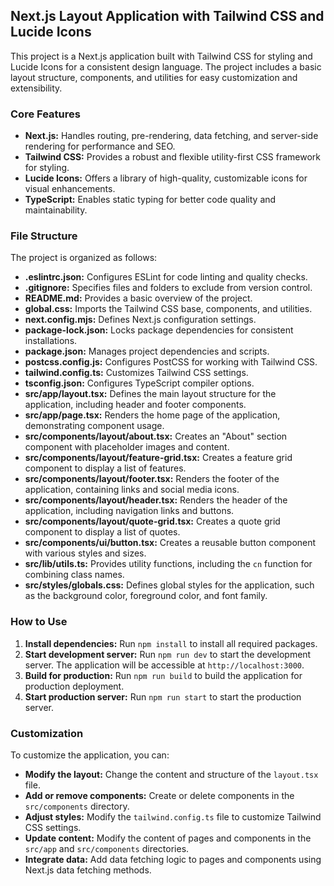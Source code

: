 ## Next.js Layout Application with Tailwind CSS and Lucide Icons

This project is a Next.js application built with Tailwind CSS for styling and Lucide Icons for a consistent design language. The project includes a basic layout structure, components, and utilities for easy customization and extensibility.

### Core Features

- **Next.js:**  Handles routing, pre-rendering, data fetching, and server-side rendering for performance and SEO.
- **Tailwind CSS:** Provides a robust and flexible utility-first CSS framework for styling.
- **Lucide Icons:** Offers a library of high-quality, customizable icons for visual enhancements.
- **TypeScript:** Enables static typing for better code quality and maintainability.

### File Structure

The project is organized as follows:

- **.eslintrc.json:** Configures ESLint for code linting and quality checks.
- **.gitignore:** Specifies files and folders to exclude from version control.
- **README.md:**  Provides a basic overview of the project.
- **global.css:**  Imports the Tailwind CSS base, components, and utilities.
- **next.config.mjs:**  Defines Next.js configuration settings.
- **package-lock.json:**  Locks package dependencies for consistent installations.
- **package.json:**  Manages project dependencies and scripts.
- **postcss.config.js:**  Configures PostCSS for working with Tailwind CSS.
- **tailwind.config.ts:**  Customizes Tailwind CSS settings.
- **tsconfig.json:**  Configures TypeScript compiler options.
- **src/app/layout.tsx:**  Defines the main layout structure for the application, including header and footer components.
- **src/app/page.tsx:**  Renders the home page of the application, demonstrating component usage.
- **src/components/layout/about.tsx:**  Creates an "About" section component with placeholder images and content.
- **src/components/layout/feature-grid.tsx:**  Creates a feature grid component to display a list of features.
- **src/components/layout/footer.tsx:**  Renders the footer of the application, containing links and social media icons.
- **src/components/layout/header.tsx:**  Renders the header of the application, including navigation links and buttons.
- **src/components/layout/quote-grid.tsx:**  Creates a quote grid component to display a list of quotes.
- **src/components/ui/button.tsx:**  Creates a reusable button component with various styles and sizes.
- **src/lib/utils.ts:**  Provides utility functions, including the `cn` function for combining class names.
- **src/styles/globals.css:**  Defines global styles for the application, such as the background color, foreground color, and font family.

### How to Use

1. **Install dependencies:** Run `npm install` to install all required packages.
2. **Start development server:** Run `npm run dev` to start the development server. The application will be accessible at `http://localhost:3000`.
3. **Build for production:** Run `npm run build` to build the application for production deployment.
4. **Start production server:** Run `npm run start` to start the production server.

### Customization

To customize the application, you can:

- **Modify the layout:** Change the content and structure of the `layout.tsx` file.
- **Add or remove components:** Create or delete components in the `src/components` directory.
- **Adjust styles:** Modify the `tailwind.config.ts` file to customize Tailwind CSS settings.
- **Update content:** Modify the content of pages and components in the `src/app` and `src/components` directories.
- **Integrate data:** Add data fetching logic to pages and components using Next.js data fetching methods.